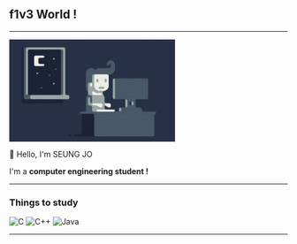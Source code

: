 ## f1v3 World !

---

<img alt="Night Coding" src="https://raw.githubusercontent.com/AVS1508/AVS1508/master/assets/Night-Coding.gif" align="center"/>



👋 Hello, I'm SEUNG JO

I'm a **computer engineering student !**

---

### Things to study

![C](https://img.shields.io/badge/-C-05122A?style=flat&logo=C&logoColor=A8B9CC) ![C++](https://img.shields.io/badge/-C++-05122A?style=flat&logo=C%2B%2B&logoColor=00599C) ![Java](https://img.shields.io/badge/-Java-05122A?style=flat&logo=Java&logoColor=FFA518)

---
